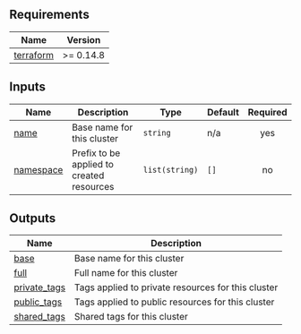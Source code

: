 <!-- BEGIN_TF_DOCS -->
## Requirements

| Name | Version |
|------|---------|
| <a name="requirement_terraform"></a> [terraform](#requirement\_terraform) | >= 0.14.8 |

## Inputs

| Name | Description | Type | Default | Required |
|------|-------------|------|---------|:--------:|
| <a name="input_name"></a> [name](#input\_name) | Base name for this cluster | `string` | n/a | yes |
| <a name="input_namespace"></a> [namespace](#input\_namespace) | Prefix to be applied to created resources | `list(string)` | `[]` | no |

## Outputs

| Name | Description |
|------|-------------|
| <a name="output_base"></a> [base](#output\_base) | Base name for this cluster |
| <a name="output_full"></a> [full](#output\_full) | Full name for this cluster |
| <a name="output_private_tags"></a> [private\_tags](#output\_private\_tags) | Tags applied to private resources for this cluster |
| <a name="output_public_tags"></a> [public\_tags](#output\_public\_tags) | Tags applied to public resources for this cluster |
| <a name="output_shared_tags"></a> [shared\_tags](#output\_shared\_tags) | Shared tags for this cluster |
<!-- END_TF_DOCS -->
